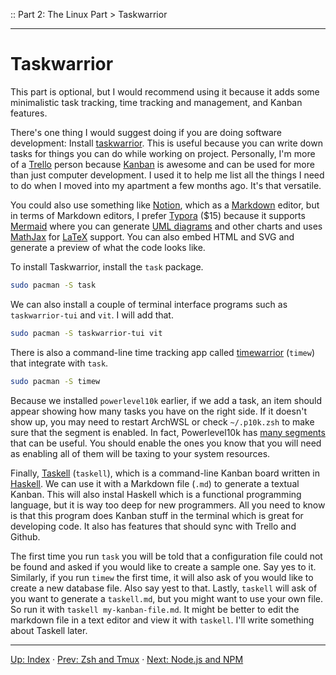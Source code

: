 :: Part 2: The Linux Part > Taskwarrior

---

# Taskwarrior

This part is optional, but I would recommend using it because it adds some minimalistic task tracking, time tracking and management, and Kanban features.

There's one thing I would suggest doing if you are doing software development: Install [taskwarrior](https://taskwarrior.org/).  This is useful because you can write down tasks for things you can do while working on project.  Personally, I'm more of a [Trello](https://trello.com/) person because [Kanban](https://en.wikipedia.org/wiki/Kanban_(development)) is awesome and can be used for more than just computer development. I used it to help me list all the things I need to do when I moved into my apartment a few months ago. It's that versatile.

You could also use something like [Notion](https://www.notion.so/), which as a [Markdown](https://daringfireball.net/projects/markdown/) editor, but in terms of Markdown editors, I prefer [Typora](https://typora.io/) ($15) because it supports [Mermaid](https://mermaid-js.github.io/) where you can generate [UML diagrams](https://www.uml-diagrams.org/) and other charts and uses [MathJax](https://www.mathjax.org/) for [LaTeX](https://www.latex-project.org/) support.  You can also embed HTML and SVG and generate a preview of what the code looks like.

To install Taskwarrior, install the `task` package.

```bash
sudo pacman -S task
```

We can also install a couple of terminal interface programs such as `taskwarrior-tui` and `vit`.  I will add that.

```bash
sudo pacman -S taskwarrior-tui vit
```

There is also a command-line time tracking app called [timewarrior](https://timewarrior.net/) (`timew`) that integrate with `task`.

```bash
sudo pacman -S timew
```

Because we installed `powerlevel10k` earlier, if we add a task, an item should appear showing how many tasks you have on the right side. If it doesn't show up, you may need to restart ArchWSL or check `~/.p10k.zsh` to make sure that the segment is enabled.
In fact, Powerlevel10k has [many segments](https://github.com/romkatv/powerlevel10k#batteries-included) that can be useful.  You should enable the ones you know that you will need as enabling all of them will be taxing to your system resources.

Finally, [Taskell](https://hackage.haskell.org/package/taskell) (`taskell`), which is a command-line Kanban board written in [Haskell](https://www.haskell.org/). We can use it with a Markdown file (`.md`) to generate a textual Kanban. This will also instal Haskell which is a functional programming language, but it is way too deep for new programmers. All you need to know is that this program does Kanban stuff in the terminal which is great for developing code.  It also has features that should sync with Trello and Github.

The first time you run `task` you will be told that a configuration file could not be found and asked if you would like to create a sample one. Say yes to it.
Similarly, if you run `timew` the first time, it will also ask of you would like to create a new database file. Also say yest to that.
Lastly, `taskell` will ask of you want to generate a `taskell.md`, but you might want to use your own file. So run it with `taskell my-kanban-file.md`.  It might be better to edit the markdown file in a text editor and view it with `taskell`.  I'll write something about Taskell later.

---
[Up: Index](../00-START_HERE.md) &middot;
[Prev: Zsh and Tmux](03-ZshAndTmux.md) &middot;
[Next: Node.js and NPM](../Part3/01-NodeAndNPM.md)

